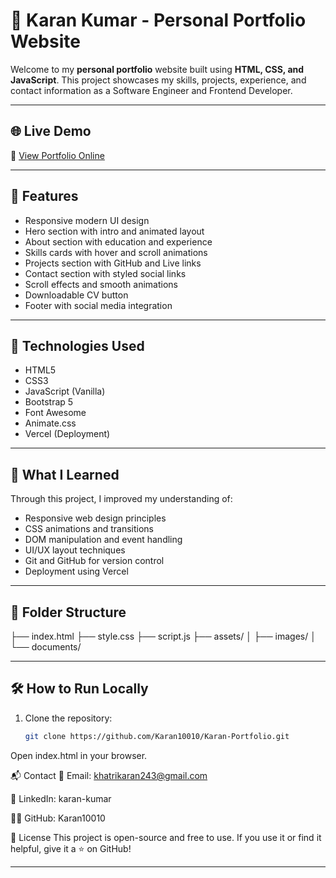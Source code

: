 

# 💼 Karan Kumar - Personal Portfolio Website

Welcome to my **personal portfolio** website built using **HTML, CSS, and JavaScript**. This project showcases my skills, projects, experience, and contact information as a Software Engineer and Frontend Developer.

---

## 🌐 Live Demo

🔗 [View Portfolio Online]([karan-kumar-portfolio-alpha.vercel.app](https://karan-kumar-portfolio-alpha.vercel.app/))

---

## 📌 Features

- Responsive modern UI design
- Hero section with intro and animated layout
- About section with education and experience
- Skills cards with hover and scroll animations
- Projects section with GitHub and Live links
- Contact section with styled social links
- Scroll effects and smooth animations
- Downloadable CV button
- Footer with social media integration

---

## 🚀 Technologies Used

- HTML5  
- CSS3  
- JavaScript (Vanilla)  
- Bootstrap 5  
- Font Awesome  
- Animate.css  
- Vercel (Deployment)

---

## 🧠 What I Learned

Through this project, I improved my understanding of:

- Responsive web design principles
- CSS animations and transitions
- DOM manipulation and event handling
- UI/UX layout techniques
- Git and GitHub for version control
- Deployment using Vercel

---

## 📂 Folder Structure

├── index.html
├── style.css
├── script.js
├── assets/
│ ├── images/
│ └── documents/



---

## 🛠️ How to Run Locally

1. Clone the repository:
   ```bash
   git clone https://github.com/Karan10010/Karan-Portfolio.git
Open index.html in your browser.

📬 Contact
📧 Email: khatrikaran243@gmail.com

💼 LinkedIn: karan-kumar

🧑‍💻 GitHub: Karan10010

📃 License
This project is open-source and free to use. If you use it or find it helpful, give it a ⭐ on GitHub!


---

